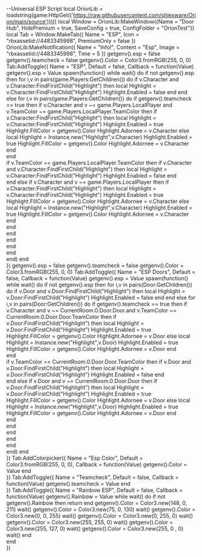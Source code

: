 --Universal ESP Script 
local OrionLib = loadstring(game:HttpGet(('https://raw.githubusercontent.com/shlexware/Orion/main/source')))()
local Window = OrionLib:MakeWindow({Name = "Door Hub", HidePremium = true, SaveConfig = true, ConfigFolder = "OrionTest"})
local Tab = Window:MakeTab({
	Name = "ESP",
	Icon = "rbxassetid://4483345998",
	PremiumOnly = false
})
OrionLib:MakeNotification({
	Name = "Info!",
	Content = "Esp",
	Image = "rbxassetid://4483345998",
	Time = 5
})
getgenv().esp = false
getgenv().teamcheck = false
getgenv().Color = Color3.fromRGB(255, 0, 0)
Tab:AddToggle({
	Name = "ESP",
	Default = false,
	Callback = function(Value)
		getgenv().esp = Value
		spawn(function()
		while wait() do
		    if not getgenv().esp then
		          for i,v in pairs(game.Players:GetChildren()) do
		              if v.Character and v.Character:FindFirstChild("Highlight") then
		                  local Highlight = v.Character:FindFirstChild("Highlight")
		                  Highlight.Enabled = false
    		      end
		      end 
		      else
		          for i,v in pairs(game.Players:GetChildren()) do
		             if getgenv().teamcheck == true then
		               if v.Character and v ~= game.Players.LocalPlayer and v.TeamColor ~= game.Players.LocalPlayer.TeamColor then
    		                 if v.Character:FindFirstChild("Highlight") then
    		                 local Highlight = v.Character:FindFirstChild("Highlight") 
    		                 Highlight.Enabled = true
    		                 Highlight.FillColor = getgenv().Color
    		                 Highlight.Adornee = v.Character
    		                 else
    		                 local Highlight = Instance.new("Highlight",v.Character)
    		                 Highlight.Enabled = true
    		                 Highlight.FillColor = getgenv().Color
    		                 Highlight.Adornee = v.Character
    		              end       
    		           end  
		                if v.TeamColor == game.Players.LocalPlayer.TeamColor then
    		              if v.Character and v.Character:FindFirstChild("Highlight") then
    		                  local Highlight = v.Character:FindFirstChild("Highlight")
        		              Highlight.Enabled = false
        		          end    
    		            end 
    		          else
    		              if v.Character and v ~= game.Players.LocalPlayer then
    		                 if v.Character:FindFirstChild("Highlight") then
    		                 local Highlight = v.Character:FindFirstChild("Highlight") 
    		                 Highlight.Enabled = true
    		                 Highlight.FillColor = getgenv().Color
    		                 Highlight.Adornee = v.Character
    		                 else
    		                 local Highlight = Instance.new("Highlight",v.Character)
    		                 Highlight.Enabled = true
    		                 Highlight.FillColor = getgenv().Color
    		                 Highlight.Adornee = v.Character
    		              end       
    		           end    
		            end       
		      end    
		    end  
		end    
		end)
	end    
})
getgenv().esp = false
getgenv().teamcheck = false
getgenv().Color = Color3.fromRGB(255, 0, 0)
Tab:AddToggle({
	Name = "ESP Doors",
	Default = false,
	Callback = function(Value)
		getgenv().esp = Value
		spawn(function()
		while wait() do
		    if not getgenv().esp then
		          for i,v in pairs(Door:GetChildren()) do
		              if v.Door and v.Door:FindFirstChild("Highlight") then
		                  local Highlight = v.Door:FindFirstChild("Highlight")
		                  Highlight.Enabled = false
    		      end
		      end 
		      else
		          for i,v in pairs(Door:GetChildren()) do
		             if getgenv().teamcheck == true then
		               if v.Character and v ~= CurrentRoom.0.Door.Door.and v.TeamColor ~= CurrentRoom.0.Door.Door.TeamColor then
    		                 if v.Door:FindFirstChild("Highlight") then
    		                 local Highlight = v.Door:FindFirstChild("Highlight") 
    		                 Highlight.Enabled = true
    		                 Highlight.FillColor = getgenv().Color
    		                 Highlight.Adornee = v.Door
    		                 else
    		                 local Highlight = Instance.new("Highlight",v.Door)
    		                 Highlight.Enabled = true
    		                 Highlight.FillColor = getgenv().Color
    		                 Highlight.Adornee = v.Door
    		              end       
    		           end  
		                if v.TeamColor == CurrentRoom.0.Door.Door.TeamColor then
    		              if v.Door and v.Door:FindFirstChild("Highlight") then
    		                  local Highlight = v.Door:FindFirstChild("Highlight")
        		              Highlight.Enabled = false
        		          end    
    		            end 
    		          else
    		              if v.Door and v ~= CurrentRoom.0.Door.Door then
    		                 if v.Door:FindFirstChild("Highlight") then
    		                 local Highlight = v.Door:FindFirstChild("Highlight") 
    		                 Highlight.Enabled = true
    		                 Highlight.FillColor = getgenv().Color
    		                 Highlight.Adornee = v.Door
    		                 else
    		                 local Highlight = Instance.new("Highlight",v.Door)
    		                 Highlight.Enabled = true
    		                 Highlight.FillColor = getgenv().Color
    		                 Highlight.Adornee = v.Door
    		              end       
    		           end    
		            end       
		      end    
		    end  
		end    
		end)
	end    
})
Tab:AddColorpicker({
	Name = "Esp Color",
	Default = Color3.fromRGB(255, 0, 0),
	Callback = function(Value)
		getgenv().Color = Value
	end	  
})
Tab:AddToggle({
	Name = "Teamcheck",
	Default = false,
	Callback = function(Value)
		getgenv().teamcheck = Value
	end    
})
Tab:AddToggle({
	Name = "Rainbow ESP",
	Default = false,
	Callback = function(Value)
		getgenv().Rainbow = Value
		while wait() do
		    if not getgenv().Rainbow then return end
		    getgenv().Color = Color3.new(148, 0, 211)
		    wait()
		    getgenv().Color = Color3.new(75, 0, 130)
		    wait()
		    getgenv().Color = Color3.new(0, 0, 255)
		    wait()
		    getgenv().Color = Color3.new(0, 255, 0)
		    wait()
		    getgenv().Color = Color3.new(255, 255, 0)
		    wait()
		    getgenv().Color = Color3.new(255, 127, 0)
		    wait()
		    getgenv().Color = Color3.new(255, 0 , 0)
		    wait()
		end    
	end    
})

